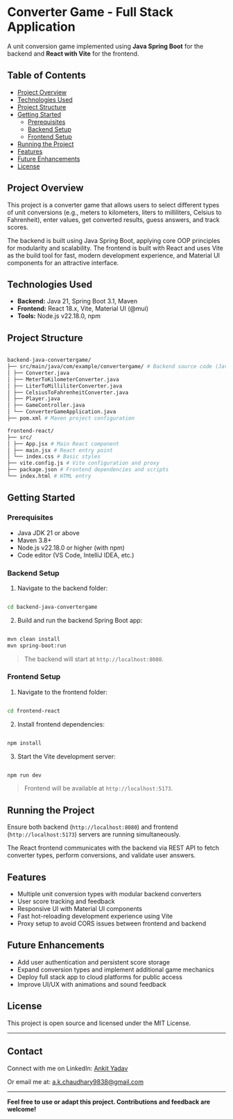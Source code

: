 # Converter Game - Full Stack Application

A unit conversion game implemented using **Java Spring Boot** for the backend and **React with Vite** for the frontend.

## Table of Contents

- [Project Overview](#project-overview)
- [Technologies Used](#technologies-used)
- [Project Structure](#project-structure)
- [Getting Started](#getting-started)
  - [Prerequisites](#prerequisites)
  - [Backend Setup](#backend-setup)
  - [Frontend Setup](#frontend-setup)
- [Running the Project](#running-the-project)
- [Features](#features)
- [Future Enhancements](#future-enhancements)
- [License](#license)

## Project Overview

This project is a converter game that allows users to select different types of unit conversions (e.g., meters to kilometers, liters to milliliters, Celsius to Fahrenheit), enter values, get converted results, guess answers, and track scores.

The backend is built using Java Spring Boot, applying core OOP principles for modularity and scalability. The frontend is built with React and uses Vite as the build tool for fast, modern development experience, and Material UI components for an attractive interface.

## Technologies Used

- **Backend:** Java 21, Spring Boot 3.1, Maven
- **Frontend:** React 18.x, Vite, Material UI (@mui)
- **Tools:** Node.js v22.18.0, npm

## Project Structure

```bash

backend-java-convertergame/
├── src/main/java/com/example/convertergame/ # Backend source code (Java)
│ ├── Converter.java
│ ├── MeterToKilometerConverter.java
│ ├── LiterToMilliliterConverter.java
│ ├── CelsiusToFahrenheitConverter.java
│ ├── Player.java
│ ├── GameController.java
│ └── ConverterGameApplication.java
├── pom.xml # Maven project configuration

frontend-react/
├── src/
│ ├── App.jsx # Main React component
│ ├── main.jsx # React entry point
│ └── index.css # Basic styles
├── vite.config.js # Vite configuration and proxy
├── package.json # Frontend dependencies and scripts
└── index.html # HTML entry

```

## Getting Started

### Prerequisites

- Java JDK 21 or above
- Maven 3.8+
- Node.js v22.18.0 or higher (with npm)
- Code editor (VS Code, IntelliJ IDEA, etc.)

### Backend Setup

1. Navigate to the backend folder:

```bash

cd backend-java-convertergame

```

2. Build and run the backend Spring Boot app:

```bash

mvn clean install
mvn spring-boot:run

```

> The backend will start at `http://localhost:8080`.

### Frontend Setup

1. Navigate to the frontend folder:
   
```bash

cd frontend-react

```
2. Install frontend dependencies:

```bash

npm install

```


3. Start the Vite development server:

```bash

npm run dev

```


> Frontend will be available at `http://localhost:5173`.

## Running the Project

Ensure both backend (`http://localhost:8080`) and frontend (`http://localhost:5173`) servers are running simultaneously.

The React frontend communicates with the backend via REST API to fetch converter types, perform conversions, and validate user answers.

## Features

- Multiple unit conversion types with modular backend converters
- User score tracking and feedback
- Responsive UI with Material UI components
- Fast hot-reloading development experience using Vite
- Proxy setup to avoid CORS issues between frontend and backend

## Future Enhancements

- Add user authentication and persistent score storage
- Expand conversion types and implement additional game mechanics
- Deploy full stack app to cloud platforms for public access
- Improve UI/UX with animations and sound feedback

## License

This project is open source and licensed under the MIT License.

---

## Contact

Connect with me on LinkedIn: [Ankit Yadav](https://www.linkedin.com/in/ankit-yadav-063216265/)

Or email me at: [a.k.chaudhary9838@gmail.com](mailto:a.k.chaudhary9838@gmail.com)


---
**Feel free to use or adapt this project. Contributions and feedback are welcome!**
